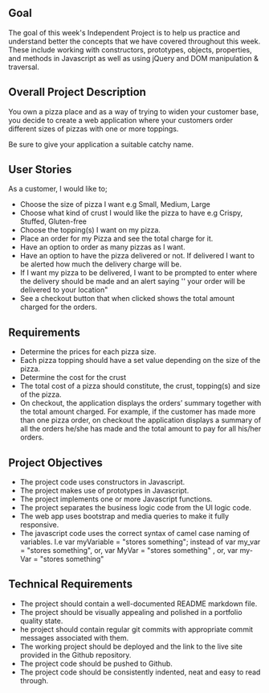 ## Goal
The goal of this week's Independent Project is to help us practice and understand better the concepts that we have covered throughout this week. These include working with constructors, prototypes, objects, properties, and methods in Javascript as well as using jQuery and DOM manipulation & traversal.

## Overall Project Description
You own a pizza place and as a way of trying to widen your customer base, you decide to create a web application where your customers order different sizes of pizzas with one or more toppings. 

Be sure to give your application a suitable catchy name.

## User Stories
As a customer, I would like to;

- Choose the size of pizza I want e.g Small, Medium, Large
- Choose what kind of crust I would like the pizza to have e.g Crispy, Stuffed, Gluten-free
- Choose the topping(s) I want on my pizza.
- Place an order for my Pizza and see the total charge for it.
- Have an option to order as many pizzas as I want.
- Have an option to have the pizza delivered or not.  If delivered I want to be alerted how much the delivery charge will be.
- If I want my pizza to be delivered, I want to be prompted to enter where the delivery should be made and an alert saying '' your order will be delivered to your location"
- See a checkout button that when clicked shows the total amount charged for the orders.

## Requirements
- Determine the prices for each pizza size.
- Each pizza topping should have a set value depending on the size of the pizza.
- Determine the cost for the crust
- The total cost of a pizza should constitute, the crust, topping(s) and size of the pizza.
- On checkout, the application displays the orders’ summary together with the total amount charged. For example, if the customer has made more than one pizza order, on checkout the application displays a summary of all the orders he/she has made and the total amount to pay for all his/her orders.

## Project Objectives
- The project code uses constructors in Javascript.
- The project makes use of prototypes in Javascript.
- The project implements one or more Javascript functions.
- The project separates the business logic code from the UI logic code.
- The web app uses bootstrap and media queries to make it fully responsive.
- The javascript code uses the correct syntax of camel case naming of variables. I.e var myVariable = "stores something"; instead of var my_var = "stores something", or, var MyVar = "stores something" , or,  var my-Var = "stores something"

## Technical Requirements
- The project should contain a well-documented README markdown file.
- The project should be visually appealing and polished in a portfolio quality state.
- he project should contain regular git commits with appropriate commit messages associated with them.
- The working project should be deployed and the link to the live site provided in the Github repository.
- The project code should be pushed to Github.
- The project code should be consistently indented, neat and easy to read through.